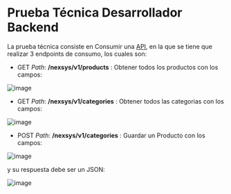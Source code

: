 # Prueba Técnica Desarrollador Backend
La prueba técnica consiste en Consumir una [API](https://fakeapi.platzi.com/en/rest/introduction), en la que se tiene que realizar 3 endpoints de consumo, los cuales son:

- GET *Path*: **/nexsys/v1/products** : Obtener todos los productos con los campos:

![image](https://user-images.githubusercontent.com/82002776/213951277-70da37d5-cc5a-4df9-82df-18d1d7bf9cae.png)

- GET *Path*: **/nexsys/v1/categories** : Obtener todos las categorias con los campos:

![image](https://user-images.githubusercontent.com/82002776/213951332-cec3cdaf-7894-43ff-a8e5-fce39da26019.png)

- POST *Path*: **/nexsys/v1/categories** : Guardar un Producto con los campos: 

![image](https://user-images.githubusercontent.com/82002776/213951359-f247b0a4-08a7-44b0-84a4-ad67bd72ce7d.png)

y su respuesta debe ser un JSON:

![image](https://user-images.githubusercontent.com/82002776/213951377-2280533c-da90-444a-aa09-37eb6a94d92a.png)
